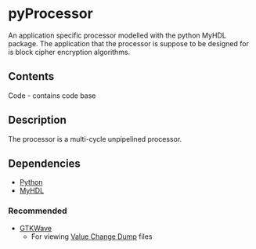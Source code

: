 # pyProcessor

An application specific processor modelled with the python MyHDL package. The application that the processor is suppose to be designed for is block cipher encryption algorithms.

## Contents

Code - contains code base

## Description

The processor is a multi-cycle unpipelined processor.

## Dependencies

* [Python](https://www.python.org/)
* [MyHDL](http://www.myhdl.org/)

### Recommended


* [GTKWave](http://gtkwave.sourceforge.net/)
    * For viewing [Value Change Dump](https://en.wikipedia.org/wiki/Value_change_dump) files